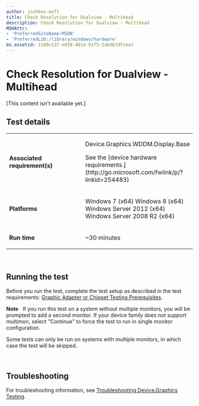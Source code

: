 ```yaml
---
author: joshbax-msft
title: Check Resolution for Dualview - Multihead
description: Check Resolution for Dualview - Multihead
MSHAttr:
- 'PreferredSiteName:MSDN'
- 'PreferredLib:/library/windows/hardware'
ms.assetid: 1180c137-e038-401d-b1f5-2abdb7dfcea3
---
```


# Check Resolution for Dualview - Multihead


\[This content isn't available yet.\]

## Test details


<table>
<colgroup>
<col width="50%" />
<col width="50%" />
</colgroup>
<tbody>
<tr class="odd">
<td><p><strong>Associated requirement(s)</strong></p></td>
<td><p>Device.Graphics.WDDM.Display.Base</p>
<p>See the [device hardware requirements.](http://go.microsoft.com/fwlink/p/?linkid=254483)</p></td>
</tr>
<tr class="even">
<td><p><strong>Platforms</strong></p></td>
<td><p>Windows 7 (x64) Windows 8 (x64) Windows Server 2012 (x64) Windows Server 2008 R2 (x64)</p></td>
</tr>
<tr class="odd">
<td><p><strong>Run time</strong></p></td>
<td><p>~30 minutes</p></td>
</tr>
</tbody>
</table>

 

## Running the test


Before you run the test, complete the test setup as described in the test requirements: [Graphic Adapter or Chipset Testing Prerequisites](graphic-adapter-or-chipset-testing-prerequisites.md).

**Note**  
If you run this test on a system without multiple monitors, you will be prompted to add a second monitor. If your device family does not support multimon, select "Continue" to force the test to run in single monitor configuration.

Some tests can only be run on systems with multiple monitors, in which case the test will be skipped.

 

## Troubleshooting


For troubleshooting information, see [Troubleshooting Device.Graphics Testing](troubleshooting-devicegraphics-testing.md).

 

 






